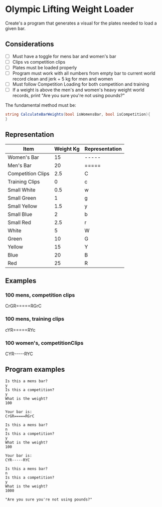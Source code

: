 # Olympic Lifting Weight Loader
Create's a program that generates a visual for the plates needed to load a given bar.

## Considerations
- [ ] Must have a toggle for mens bar and women's bar
- [ ] Clips vs competition clips
- [ ] Plates must be loaded properly
- [ ] Program must work with all numbers from empty bar to current world record clean and jerk + 5 kg for men and women
- [ ] Must follow Competition Loading for both competition and training
- [ ] If a weight is above the men's and women's heavy weight world records, print "Are you sure you're not using pounds?"

The fundamental method must be:
```C#
string CalculateBarWeights(bool isWomensBar, bool isCompetition){
}
```

## Representation
| Item        | Weight  Kg   | Representation |
|--------------|-----------|------------|
| Women's Bar | 15     | -----       |
| Men's Bar      | 20  | =====       |
| Competition Clips     | 2.5 |C      |
| Training Clips      | 0 | c      |
| Small White     | 0.5  | w      |
| Small Green    | 1  | g       |
| Small Yellow   | 1.5  | y       |
| Small Blue   | 2  | b       |
| Small Red   | 2.5  | r       |
| White     | 5  | W       |
| Green    | 10  | G       |
| Yellow   | 15  | Y       |
| Blue   | 20  | B       |
| Red   | 25  | R       |


## Examples
### 100 mens, competition clips

CrGR=====RGrC

### 100 mens, training clips

cYR=====RYc

### 100 women's, competitionClips

CYR-----RYC



## Program examples

```
Is this a mens bar?
y
Is this a competition?
y
What is the weight?
100

Your bar is:
CrGR=====RGrC
```

```
Is this a mens bar?
n
Is this a competition?
y
What is the weight?
100

Your bar is:
CYR-----RYC
```

```
Is this a mens bar?
n
Is this a competition?
y
What is the weight?
1000

"Are you sure you're not using pounds?"
```


